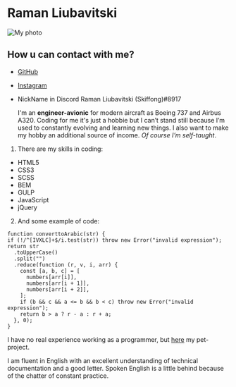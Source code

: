 # Raman Liubavitski

  ![My photo](https://i.postimg.cc/T3Sc0JpN/photo-2020-11-02-11-36-18.jpg)

## How u can contact with me?
  * [GitHub](https://github.com/Skiffong)
  * [Instagram](https://www.instagram.com/skiffon629)
  * NickName in Discord Raman Liubavitski (Skiffong)#8917

    I'm an **engineer-avionic** for modern aircraft as Boeing 737 and Airbus A320. 
Coding for me it's just a hobbie but I can’t stand still because I’m used to constantly evolving and learning new things.
I also want to make my hobby an additional source of income. 
*Of course I’m self-taught*.
1. There are my skills in coding: 
  * HTML5
  * CSS3
  * SCSS
  * BEM
  * GULP
  * JavaScript
  * jQuery

2. And some example of code: 
  ```
  function converttoArabic(str) {
  if (!/^[IVXLC]+$/i.test(str)) throw new Error("invalid expression");
  return str
    .toUpperCase()
    .split("")
    .reduce(function (r, v, i, arr) {
      const [a, b, c] = [
        numbers[arr[i]],
        numbers[arr[i + 1]],
        numbers[arr[i + 2]],
      ];
      if (b && c && a <= b && b < c) throw new Error("invalid expression");
      return b > a ? r - a : r + a;
    }, 0);
  }
  ```

I have no real experience working as a programmer, but [here](https://skiffong.github.io/Desire/) my pet-project.

I am fluent in English with an excellent understanding of technical documentation and a good letter. Spoken English is a little behind because of the chatter of constant practice. 